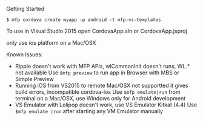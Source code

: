 Getting Started

    $ mfp cordova create myapp -p android -t mfp-vs-templates

To use in Visual Studio 2015 open CordovaApp.sln or CordovaApp.jsproj

only use ios platform on a Mac/OSX

Known Issues:
- Ripple doesn't work with MFP APIs, wlCommonInit doesn't runs, WL.* not available
Use `$mfp preview` to run app in Browser with MBS or Simple Preview
- Running iOS from VS2015 to remote Mac/OSX not supportted it gives build errors, incompatible cordova-ios
Use `$mfp emulate|run` from terminal on a Mac/OSX, use Windows only for Android development
- VS Emulator with Lolipop doesn't work, use VS Emulator Kitkat (4.4)
Use `$mfp emulate |run` after starting any VM Emulator manually
